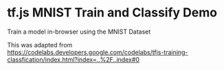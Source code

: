# tf.js MNIST Train and Classify Demo
Train a model in-browser using the MNIST Dataset

This was adapted from https://codelabs.developers.google.com/codelabs/tfjs-training-classfication/index.html?index=..%2F..index#0

